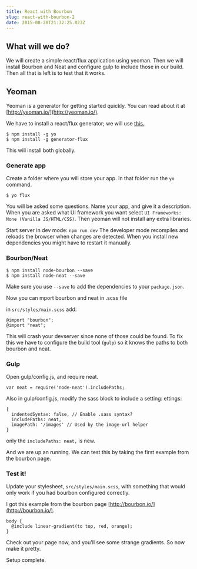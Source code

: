 ```yaml
---
title: React with Bourbon
slug: react-with-bourbon-2
date: 2015-08-28T21:32:25.023Z
---
```


## What will we do?
We will create a simple react/flux application using yeoman. Then we will install Bourbon and Neat and configure gulp to include those in our build. Then all that is left is to test that it works.

## Yeoman
Yeoman is a generator for getting started quickly. You can read about it at [http://yeoman.io/](http://yeoman.io/).

We have to install a react/flux generator; we will use [this.](https://github.com/banderson/generator-flux-react)

```
$ npm install -g yo
$ npm install -g generator-flux
```

This will install both globally.

### Generate app
Create a folder where you will store your app. In that folder run the `yo` command.

```
$ yo flux
```
You will be asked some questions. Name your app, and give it a description. When you are asked what UI framework you want select `UI Frameworks: None (Vanilla JS/HTML/CSS)`. Then yeoman will not install any extra libraries.

Start server in dev mode: `npm run dev`
The developer mode recompiles and reloads the browser when changes are detected.
When you install new dependencies you might have to restart it manually.

### Bourbon/Neat
```
$ npm install node-bourbon --save
$ npm install node-neat --save
```
Make sure you use `--save` to add the dependencies to your `package.json`.

Now you can mport bourbon and neat in .scss file

in `src/styles/main.scss` add:
```
@import "bourbon";
@import "neat";
```

This will crash your devserver since none of those could be found. To fix this we have to configure the build tool (`gulp`) so it knows the paths to both bourbon and neat.

### Gulp
Open gulp/config.js, and require neat.

```
var neat = require('node-neat').includePaths;
```

Also in gulp/config.js, modify the sass block to include a setting:
ettings:
```
{
  indentedSyntax: false, // Enable .sass syntax?
  includePaths: neat,
  imagePath: '/images' // Used by the image-url helper
}
```
only the `includePaths: neat,` is new.

And we are up an running. We can test this by taking the first example from the bourbon page.

### Test it!

Update your stylesheet, `src/styles/main.scss`, with something that would only work if you had bourbon configured correctly.

I got this example from the bourbon page [http://bourbon.io/](http://bourbon.io/).

```
body {
  @include linear-gradient(to top, red, orange);
}
```

Check out your page now, and you'll see some strange gradients. So now make it pretty.

Setup complete.
